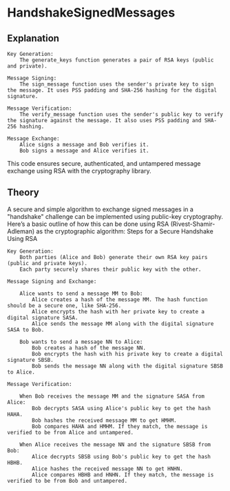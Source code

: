 # HandshakeSignedMessages

## Explanation

    Key Generation:
        The generate_keys function generates a pair of RSA keys (public and private).

    Message Signing:
        The sign_message function uses the sender's private key to sign the message. It uses PSS padding and SHA-256 hashing for the digital signature.

    Message Verification:
        The verify_message function uses the sender's public key to verify the signature against the message. It also uses PSS padding and SHA-256 hashing.

    Message Exchange:
        Alice signs a message and Bob verifies it.
        Bob signs a message and Alice verifies it.

This code ensures secure, authenticated, and untampered message exchange using RSA with the cryptography library.

## Theory

A secure and simple algorithm to exchange signed messages in a "handshake" challenge can be implemented using public-key cryptography. Here’s a basic outline of how this can be done using RSA (Rivest-Shamir-Adleman) as the cryptographic algorithm:
Steps for a Secure Handshake Using RSA

    Key Generation:
        Both parties (Alice and Bob) generate their own RSA key pairs (public and private keys).
        Each party securely shares their public key with the other.

    Message Signing and Exchange:

        Alice wants to send a message MM to Bob:
            Alice creates a hash of the message MM. The hash function should be a secure one, like SHA-256.
            Alice encrypts the hash with her private key to create a digital signature SASA​.
            Alice sends the message MM along with the digital signature SASA​ to Bob.

        Bob wants to send a message NN to Alice:
            Bob creates a hash of the message NN.
            Bob encrypts the hash with his private key to create a digital signature SBSB​.
            Bob sends the message NN along with the digital signature SBSB​ to Alice.

    Message Verification:

        When Bob receives the message MM and the signature SASA​ from Alice:
            Bob decrypts SASA​ using Alice's public key to get the hash HAHA​.
            Bob hashes the received message MM to get HMHM​.
            Bob compares HAHA​ and HMHM​. If they match, the message is verified to be from Alice and untampered.

        When Alice receives the message NN and the signature SBSB​ from Bob:
            Alice decrypts SBSB​ using Bob's public key to get the hash HBHB​.
            Alice hashes the received message NN to get HNHN​.
            Alice compares HBHB​ and HNHN​. If they match, the message is verified to be from Bob and untampered.


